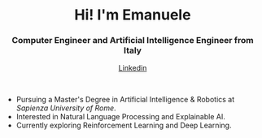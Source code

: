 <h1 align="center">Hi! I'm Emanuele</h1>
<h3 align="center">Computer Engineer and Artificial Intelligence Engineer from Italy</h3>

<p align="center">
  <a href="https://www.linkedin.com/in/emanuele-frasca/">Linkedin</a>
</p>

<br>

- Pursuing a Master's Degree in Artificial Intelligence & Robotics at _Sapienza University of Rome_.
- Interested in Natural Language Processing and Explainable AI.
- Currently exploring Reinforcement Learning and Deep Learning.
